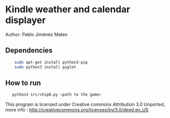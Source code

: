 Kindle weather and calendar displayer
====================================

Author: Pablo Jiménez Mateo

Dependencies
---------------------

```bash
    sudo apt-get install python3-pip
    sudo python3 install pyglet
```

How to run
----------

```bash
   python3 src/chip8.py <path to the game>
```

This program is licensed under Creative commons Attribution 3.0 Unported, more info : 
http://creativecommons.org/licenses/by/3.0/deed.en_US
